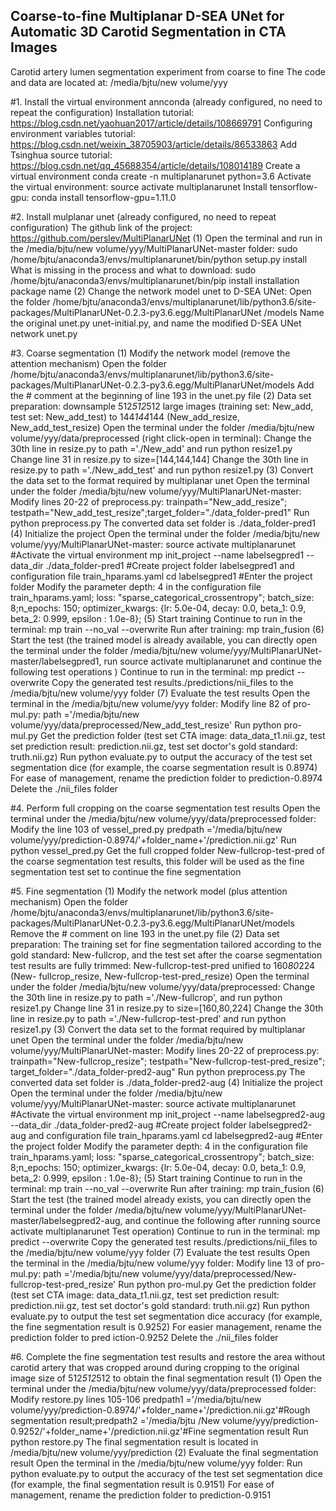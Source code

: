 ## Coarse-to-fine Multiplanar D-SEA UNet for Automatic 3D Carotid Segmentation in CTA Images
Carotid artery lumen segmentation experiment from coarse to fine
The code and data are located at: /media/bjtu/new volume/yyy

#1. Install the virtual environment annconda (already configured, no need to repeat the configuration)
Installation tutorial: https://blog.csdn.net/yaohuan2017/article/details/108669791
Configuring environment variables tutorial: https://blog.csdn.net/weixin_38705903/article/details/86533863
Add Tsinghua source tutorial: https://blog.csdn.net/qq_45688354/article/details/108014189
Create a virtual environment conda create -n multiplanarunet python=3.6
Activate the virtual environment: source activate multiplanarunet
Install tensorflow-gpu: conda install tensorflow-gpu=1.11.0

#2. Install mulplanar unet (already configured, no need to repeat configuration)
The github link of the project: https://github.com/perslev/MultiPlanarUNet
(1) Open the terminal and run in the /media/bjtu/new volume/yyy/MultiPlanarUNet-master folder: sudo /home/bjtu/anaconda3/envs/multiplanarunet/bin/python setup.py install
What is missing in the process and what to download: sudo /home/bjtu/anaconda3/envs/multiplanarunet/bin/pip install installation package name
(2) Change the network model unet to D-SEA UNet: Open the folder /home/bjtu/anaconda3/envs/multiplanarunet/lib/python3.6/site-packages/MultiPlanarUNet-0.2.3-py3.6.egg/MultiPlanarUNet /models
Name the original unet.py unet-initial.py, and name the modified D-SEA UNet network unet.py

#3. Coarse segmentation
(1) Modify the network model (remove the attention mechanism)
Open the folder /home/bjtu/anaconda3/envs/multiplanarunet/lib/python3.6/site-packages/MultiPlanarUNet-0.2.3-py3.6.egg/MultiPlanarUNet/models
Add the # comment at the beginning of line 193 in the unet.py file
(2) Data set preparation: downsample 512*512*512 large images (training set: New_add, test set: New_add_test) to 144*144*144 (New_add_resize, New_add_test_resize)
Open the terminal under the folder /media/bjtu/new volume/yyy/data/preprocessed (right click-open in terminal):
Change the 30th line in resize.py to path ='./New_add' and run python resize1.py
Change line 31 in resize.py to size=[144,144,144]
Change the 30th line in resize.py to path ='./New_add_test' and run python resize1.py
(3) Convert the data set to the format required by multiplanar unet
Open the terminal under the folder /media/bjtu/new volume/yyy/MultiPlanarUNet-master:
Modify lines 20-22 of preprocess.py: trainpath="New_add_resize"; testpath="New_add_test_resize";target_folder="./data_folder-pred1"
Run python preprocess.py
The converted data set folder is ./data_folder-pred1
(4) Initialize the project
Open the terminal under the folder /media/bjtu/new volume/yyy/MultiPlanarUNet-master:
source activate multiplanarunet #Activate the virtual environment
mp init_project --name labelsegpred1 --data_dir ./data_folder-pred1 #Create project folder labelsegpred1 and configuration file train_hparams.yaml
cd labelsegpred1 #Enter the project folder
Modify the parameter depth: 4 in the configuration file train_hparams.yaml; loss: "sparse_categorical_crossentropy"; batch_size: 8;n_epochs: 150; optimizer_kwargs: {lr: 5.0e-04, decay: 0.0, beta_1: 0.9, beta_2: 0.999, epsilon : 1.0e-8};
(5) Start training
Continue to run in the terminal:
mp train --no_val --overwrite
Run after training:
mp train_fusion
(6) Start the test (the trained model is already available, you can directly open the terminal under the folder /media/bjtu/new volume/yyy/MultiPlanarUNet-master/labelsegpred1, run source activate multiplanarunet and continue the following test operations )
Continue to run in the terminal:
mp predict --overwrite
Copy the generated test results./predictions/nii_files to the /media/bjtu/new volume/yyy folder
(7) Evaluate the test results
Open the terminal in the /media/bjtu/new volume/yyy folder:
Modify line 82 of pro-mul.py: path ='/media/bjtu/new volume/yyy/data/preprocessed/New_add_test_resize'
Run python pro-mul.py
Get the prediction folder (test set CTA image: data_data_t1.nii.gz, test set prediction result: prediction.nii.gz, test set doctor's gold standard: truth.nii.gz)
Run python evaluate.py to output the accuracy of the test set segmentation dice (for example, the coarse segmentation result is 0.8974)
For ease of management, rename the prediction folder to prediction-0.8974
Delete the ./nii_files folder

#4. Perform full cropping on the coarse segmentation test results
Open the terminal under the /media/bjtu/new volume/yyy/data/preprocessed folder:
Modify the line 103 of vessel_pred.py predpath ='/media/bjtu/new volume/yyy/prediction-0.8974/'+folder_name+'/prediction.nii.gz'
Run python vessel_pred.py
Get the full cropped folder New-fullcrop-test-pred of the coarse segmentation test results, this folder will be used as the fine segmentation test set to continue the fine segmentation

#5. Fine segmentation
(1) Modify the network model (plus attention mechanism)
Open the folder /home/bjtu/anaconda3/envs/multiplanarunet/lib/python3.6/site-packages/MultiPlanarUNet-0.2.3-py3.6.egg/MultiPlanarUNet/models
Remove the # comment on line 193 in the unet.py file
(2) Data set preparation: The training set for fine segmentation tailored according to the gold standard: New-fullcrop, and the test set after the coarse segmentation test results are fully trimmed: New-fullcrop-test-pred unified to 160*80*224 (New- fullcrop_resize, New-fullcrop-test-pred_resize)
Open the terminal under the folder /media/bjtu/new volume/yyy/data/preprocessed:
Change the 30th line in resize.py to path ='./New-fullcrop', and run python resize1.py
Change line 31 in resize.py to size=[160,80,224]
Change the 30th line in resize.py to path ='./New-fullcrop-test-pred' and run python resize1.py
(3) Convert the data set to the format required by multiplanar unet
Open the terminal under the folder /media/bjtu/new volume/yyy/MultiPlanarUNet-master:
Modify lines 20-22 of preprocess.py: trainpath="New-fullcrop_resize"; testpath="New-fullcrop-test-pred_resize"; target_folder="./data_folder-pred2-aug"
Run python preprocess.py
The converted data set folder is ./data_folder-pred2-aug
(4) Initialize the project
Open the terminal under the folder /media/bjtu/new volume/yyy/MultiPlanarUNet-master:
source activate multiplanarunet #Activate the virtual environment
mp init_project --name labelsegpred2-aug --data_dir ./data_folder-pred2-aug #Create project folder labelsegpred2-aug and configuration file train_hparams.yaml
cd labelsegpred2-aug #Enter the project folder
Modify the parameter depth: 4 in the configuration file train_hparams.yaml; loss: "sparse_categorical_crossentropy"; batch_size: 8;n_epochs: 150; optimizer_kwargs: {lr: 5.0e-04, decay: 0.0, beta_1: 0.9, beta_2: 0.999, epsilon : 1.0e-8};
(5) Start training
Continue to run in the terminal:
mp train --no_val --overwrite
Run after training:
mp train_fusion
(6) Start the test (the trained model already exists, you can directly open the terminal under the folder /media/bjtu/new volume/yyy/MultiPlanarUNet-master/labelsegpred2-aug, and continue the following after running source activate multiplanarunet Test operation)
Continue to run in the terminal:
mp predict --overwrite
Copy the generated test results./predictions/nii_files to the /media/bjtu/new volume/yyy folder
(7) Evaluate the test results
Open the terminal in the /media/bjtu/new volume/yyy folder:
Modify line 13 of pro-mul.py: path ='/media/bjtu/new volume/yyy/data/preprocessed/New-fullcrop-test-pred_resize'
Run python pro-mul.py
Get the prediction folder (test set CTA image: data_data_t1.nii.gz, test set prediction result: prediction.nii.gz, test set doctor's gold standard: truth.nii.gz)
Run python evaluate.py to output the test set segmentation dice accuracy (for example, the fine segmentation result is 0.9252)
For easier management, rename the prediction folder to pred
iction-0.9252
Delete the ./nii_files folder

#6. Complete the fine segmentation test results and restore the area without carotid artery that was cropped around during cropping to the original image size of 512*512*512 to obtain the final segmentation result
(1) Open the terminal under the /media/bjtu/new volume/yyy/data/preprocessed folder:
Modify restore.py lines 105-106 predpath1 ='/media/bjtu/new volume/yyy/prediction-0.8974/'+folder_name+'/prediction.nii.gz'#Rough segmentation result;predpath2 ='/media/bjtu /New volume/yyy/prediction-0.9252/'+folder_name+'/prediction.nii.gz'#Fine segmentation result
Run python restore.py
The final segmentation result is located in /media/bjtu/new volume/yyy/prediction
(2) Evaluate the final segmentation result
Open the terminal in the /media/bjtu/new volume/yyy folder:
Run python evaluate.py to output the accuracy of the test set segmentation dice (for example, the final segmentation result is 0.9151)
For ease of management, rename the prediction folder to prediction-0.9151
